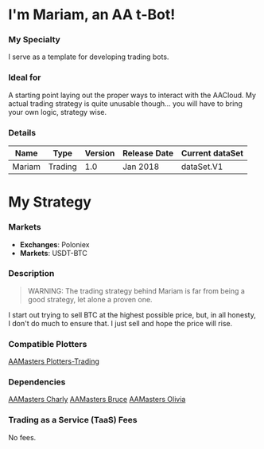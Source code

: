 # I'm Mariam, an AA t-Bot!

### My Specialty
I serve as a template for developing trading bots.

### Ideal for
A starting point laying out the proper ways to interact with the AACloud. My actual trading strategy is quite unusable though... you will have to bring your own logic, strategy wise.

### Details

| **Name** | **Type** | **Version** | **Release Date** | **Current dataSet** |
|----------|----------|----------|----------|----------|
| Mariam |Trading | 1.0 | Jan 2018 | dataSet.V1 |

# My Strategy

### Markets
* **Exchanges**: Poloniex
* **Markets**: USDT-BTC

### Description

> WARNING: The trading strategy behind Mariam is far from being a good strategy, let alone a proven one.

I start out trying to sell BTC at the highest possible price, but, in all honesty, I don't do much to ensure that. I just sell and hope the price will rise.

### Compatible Plotters
[AAMasters Plotters-Trading](https://github.com/AAMasters/Plotters-Trading)

### Dependencies
[AAMasters Charly](https://github.com/AAMasters/AACharly-Extraction-Bot)
[AAMasters Bruce](https://github.com/AAMasters/AABruce-Indicator-Bot)
[AAMasters Olivia](https://github.com/AAMasters/AAOlivia-Indicator-Bot)

### Trading as a Service (TaaS) Fees
No fees.
